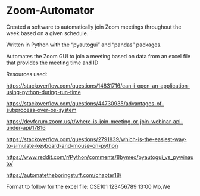 # Zoom-Automator
Created a software to automatically join Zoom meetings throughout the week based on a given schedule.

Written in Python with the “pyautogui” and “pandas” packages.

Automates the Zoom GUI to join a meeting based on data from an excel file that provides the meeting time and ID

Resources used:

https://stackoverflow.com/questions/14831716/can-i-open-an-application-using-python-during-run-time

https://stackoverflow.com/questions/44730935/advantages-of-subprocess-over-os-system

https://devforum.zoom.us/t/where-is-join-meeting-or-join-webinar-api-under-api/17816

https://stackoverflow.com/questions/2791839/which-is-the-easiest-way-to-simulate-keyboard-and-mouse-on-python

https://www.reddit.com/r/Python/comments/8bymeo/pyautogui_vs_pywinauto/

https://automatetheboringstuff.com/chapter18/

Format to follow for the excel file:
CSE101   123456789   13:00   Mo,We 

